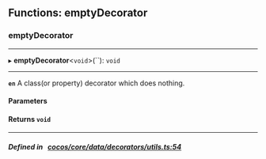 ## Functions: emptyDecorator

### emptyDecorator


___
▸ **emptyDecorator**<`void`\>(``): `void`
___



**`en`** 
A class(or property) decorator which does nothing.



#### Parameters


#### Returns `void` 
___


##### Defined in &nbsp;   [cocos/core/data/decorators/utils.ts:54](https://github.com/cocos-creator/engine/blob/c7bf6b8a9/cocos/core/data/decorators/utils.ts#L54)&nbsp;
